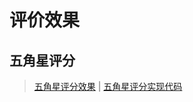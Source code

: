 # 评价效果

## 五角星评分

> [五角星评分效果](知识笔记/大前端/基础/HTML+CSS/CSS/效果/五角星评分效果.html) | [五角星评分实现代码](https://github.com/BrucePhoebus/developer-note/tree/master/知识笔记/大前端/基础/HTML+CSS/CSS/效果/五角星评分效果.html)
